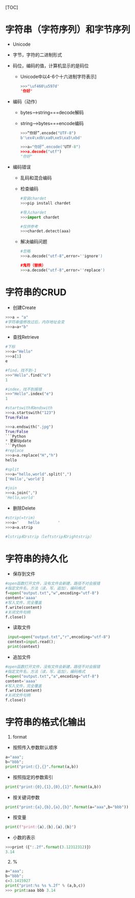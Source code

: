 [TOC]
# 字符串（字符序列）和字节序列
* Unicode

* 字节，字符的二进制形式

* 码位，编码的值，计算机显示的是码位
    * Unicode中以4-6个十六进制字符表示]
    
      ```python
      >>>"\uf460\u597d'
      '你好'
      ```
* 编码（动作）
    * bytes-->string===decode解码
    
    * string-->bytes===encode编码
    
      ```python
      >>>“你好”.encode("UTF-8")
      b'\ex4\xdb\xa0\xe5\xa5\xbd'
      
      >>>a="你好”.encode("UTF-8")
      >>>a.decode("utf")
      "你好"
      ```
* 编码错误
    * 乱码和混合编码
    
    * 检查编码
    
      ```python
      #安装chardet
      >>>pip install chardet
      
      #导入chardet
      >>>import chardet
      
      #仅供参考
      >>>chardet.detect(aaa)
      ```
    
    * 解决编码问题
    
      ```python
      #忽略
      >>>a.decode("utf-8",error=''ignore')
      
      #鬼符（替换）
      >>>a.decode("utf-8",error=''replace')
      ```



# 字符串的CRUD

* 创建Create
```Python
>>>a = "a"
#字符串值修改过后，内存地址会变
>>>a=a+"b"
```
* 查找Retrieve
```Python
#下标
>>>a="Hello"
>>>a[1]
e

#find，找不到-1
>>>"Hello".find("e")
1

#index，找不到报错
>>>"Hello".index("e")
1

#startswith和endswith
>>>a.startswith("123")
True/False

>>>a.endswith(".jpg")
True/False
```Python
* 更新Update
```Python
#replace
>>>a=a.replace("H","h")
hello

#split
>>>a="hello,world".split(",")
['Hello','world']

#join
>>>a.join(",")
'Hello,world'
```
* 删除Delete
```Python
#strip(=trim)
>>>a='    hello        '
>>>a=a.strip

#lstrip和rstrip（leftstrip和rightstrip）
```
# 字符串的持久化
* 保存到文件
```Python
#open函数打开文件，没有文件会新建，路径不对会报错
#指定文件名，方法（读，写，追加），编码格式
f=open("output.txt","w",encoding="utf-8")
content='aaaa'
#写入文件，完全覆盖
f.write(content)
#关闭文件句柄
f.close()
```
* 读取文件
```Python
 input=open("output.txt","r",encoding="utf-8")
 context=input.read();
 print(context)
```
* 追加文件
```Python
#open函数打开文件，没有文件会新建，路径不对会报错
#指定文件名，方法（读，写，追加），编码格式
f=open("output.txt","a",encoding="utf-8")
content='aaaa'
#写入文件，完全覆盖
f.write(content)
#关闭文件句柄
f.close()
```
# 字符串的格式化输出
1. format
* 按照传入参数默认顺序
```Python
a="aaa";
b="bbb";
print("print:{},{}".format(a,b))
```
* 按照指定的参数索引
```Python
print("print:{0},{1},{0},{1}".format(a,b))
```
* 按关键词参数
```Python
print("print:{a},{b},{a},{b}".format(a="aaa",b="bbb"))
```
* 按变量
```Python
print(f"print:{a},{b},{a},{b}")
```
* 小数的表示
```Python
>>>print（{":.2f".format(3.12312312)}）
3.14
```
2. %
```Python
a="aaa";
b="bbb";
c=3.1415927
print("print:%s %s %.2f" % (a,b,c))
>>> print:aaa bbb 3.14
```